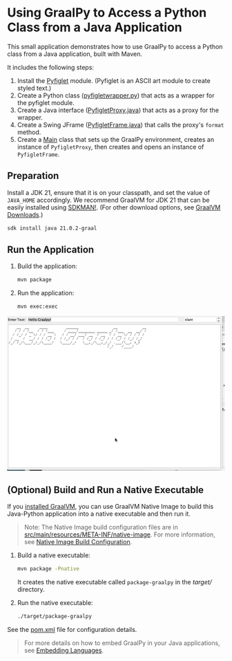 # Using GraalPy to Access a Python Class from a Java Application 

This small application demonstrates how to use GraalPy to access a Python class from a Java application, built with Maven.

It includes the following steps:
1. Install the [Pyfiglet](https://github.com/pwaller/pyfiglet) module. (Pyfiglet is an ASCII art module to create styled text.)
2. Create a Python class ([pyfigletwrapper.py](src/main/resources/vfs/proj/pyfigletwrapper.py)) that acts as a wrapper for the pyfiglet module.
3. Create a Java interface ([PyfigletProxy.java](src/main/java/com/oracle/example/graalpy/PyfigletProxy.java)) that acts as a proxy for the wrapper.
4. Create a Swing JFrame ([PyfigletFrame.java](src/main/java/com/oracle/example/graalpy/PyfigletFrame.java)) that calls the proxy's `format` method.
5. Create a [Main](src/main/java/com/oracle/example/graalpy/Main.java) class that sets up the GraalPy environment, creates an instance of `PyfigletProxy`, then creates and opens an instance of `PyfigletFrame`.

## Preparation

Install a JDK 21, ensure that it is on your classpath, and set the value of `JAVA_HOME` accordingly.
We recommend GraalVM for JDK 21 that can be easily installed using [SDKMAN!](https://sdkman.io/). (For other download options, see [GraalVM Downloads](https://www.graalvm.org/downloads/).)
```bash
sdk install java 21.0.2-graal
```

## Run the Application

1. Build the application:
    ```bash
    mvn package
    ```
2. Run the application:
    ```bash
    mvn exec:exec
    ```  


![Pyfiglet Java Application](Pyfiglet%20GUI.gif)

## (Optional) Build and Run a Native Executable

If you [installed GraalVM](https://www.graalvm.org/downloads/), you can use GraalVM Native Image to build this Java-Python application into a native executable and then run it.

> Note: The Native Image build configuration files are in [src/main/resources/META-INF/native-image](src/main/resources/META-INF/native-image). For more information, see [Native Image Build Configuration](https://www.graalvm.org/latest/reference-manual/native-image/overview/BuildConfiguration/).

1. Build a native executable:
    ```bash
    mvn package -Pnative
    ```
    It creates the native executable called `package-graalpy` in the _target/_ directory.

2. Run the native executable:
    ```bash
    ./target/package-graalpy
    ```

See the [pom.xml](./pom.xml) file for configuration details.

> For more details on how to embed GraalPy in your Java applications, see [Embedding Languages](https://www.graalvm.org/latest/reference-manual/embed-languages/).
